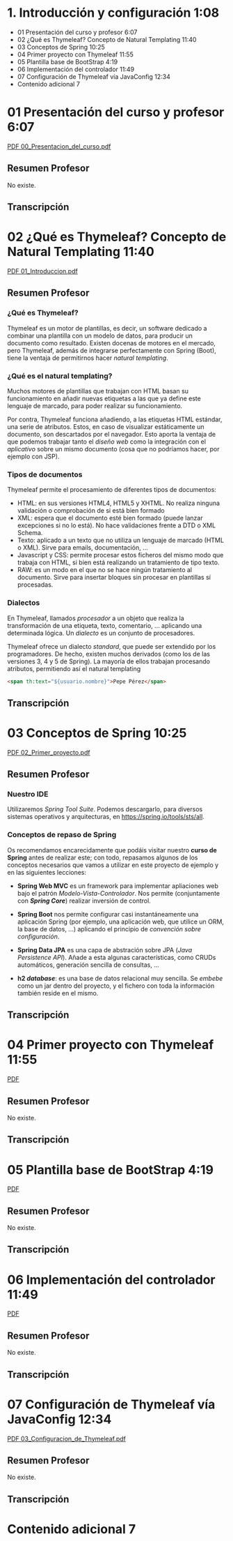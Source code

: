 # 1. Introducción y configuración 1:08
   
   * 01 Presentación del curso y profesor 6:07 
   * 02 ¿Qué es Thymeleaf? Concepto de Natural Templating 11:40 
   * 03 Conceptos de Spring 10:25 
   * 04 Primer proyecto con Thymeleaf 11:55 
   * 05 Plantilla base de BootStrap 4:19 
   * 06 Implementación del controlador 11:49 
   * 07 Configuración de Thymeleaf vía JavaConfig 12:34 
   * Contenido adicional  7
   
# 01 Presentación del curso y profesor 6:07

[PDF 00_Presentacion_del_curso.pdf](pdfs/00_Presentacion_del_curso.pdf)

## Resumen Profesor

No existe.

## Transcripción

# 02 ¿Qué es Thymeleaf? Concepto de Natural Templating 11:40 

[PDF 01_Introduccion.pdf](pdfs/01_Introduccion.pdf)

## Resumen Profesor

### ¿Qué es Thymeleaf?

Thymeleaf es un motor de plantillas, es decir, un software dedicado a combinar una plantilla con un modelo de datos, para producir un documento como resultado. Existen docenas de motores en el mercado, pero Thymeleaf, además de integrarse perfectamente con Spring (Boot), tiene la ventaja de permitirnos hacer *natural templating*.

### ¿Qué es el natural templating?

Muchos motores de plantillas que trabajan con HTML basan su funcionamiento en añadir nuevas etiquetas a las que ya define este lenguaje de marcado, para poder realizar su funcionamiento.

Por contra, Thymeleaf funciona añadiendo, a las etiquetas HTML estándar, una serie de atributos. Estos, en caso de visualizar estáticamente un documento, son descartados por el navegador. Esto aporta la ventaja de que podemos trabajar tanto el *diseño web* como la integración con el *aplicativo* sobre un mismo documento (cosa que no podríamos hacer, por ejemplo con JSP).

### Tipos de documentos

Thymeleaf permite el procesamiento de diferentes tipos de documentos:

* HTML: en sus versiones HTML4, HTML5 y XHTML. No realiza ninguna validación o comprobación de si está bien formado
* XML: espera que el documento esté bien formado (puede lanzar excepciones si no lo está). No hace validaciones frente a DTD o XML Schema.
* Texto: aplicado a un texto que no utiliza un lenguaje de marcado (HTML o XML). Sirve para emails, documentación, …
* Javascript y CSS: permite procesar estos ficheros del mismo modo que trabaja con HTML, si bien está realizando un tratamiento de tipo texto.
* RAW: es un modo en el que no se hace ningún tratamiento al documento. Sirve para insertar bloques sin procesar en plantillas sí procesadas.

### Dialectos

En Thymeleaf, llamados *procesador* a un objeto que realiza la transformación de una etiqueta, texto, comentario, ... aplicando una determinada lógica. Un *dialecto* es un conjunto de procesadores.

Thymeleaf ofrece un dialecto *standard*, que puede ser extendido por los programadores. De hecho, existen muchos derivados (como los de las versiones 3, 4 y 5 de Spring). La mayoría de ellos trabajan procesando atributos, permitiendo así el natural templating

```html
<span th:text="${usuario.nombre}">Pepe Pérez</span>
```

## Transcripción

# 03 Conceptos de Spring 10:25 

[PDF 02_Primer_proyecto.pdf](pdfs/02_Primer_proyecto.pdf)

## Resumen Profesor

### Nuestro IDE

Utilizaremos *Spring Tool Suite*. Podemos descargarlo, para diversos sistemas operativos y arquitecturas, en https://spring.io/tools/sts/all.

### Conceptos de repaso de Spring

Os recomendamos encarecidamente que podáis visitar nuestro **curso de Spring** antes de realizar este; con todo, repasamos algunos de los conceptos necesarios que vamos a utilizar en este proyecto de ejemplo y en las siguientes lecciones:

* **Spring Web MVC** es un framework para implementar apliaciones web bajo el patrón *Modelo-Vista-Controlador*. Nos permite (conjuntamente con ***Spring Core***) realizar inversión de control.

* **Spring Boot** nos permite configurar casi instantáneamente una aplicación Spring (por ejemplo, una aplicación web, que utilice un ORM, la base de datos, ...) aplicando el principio de *convención sobre configuración*.

* **Spring Data JPA** es una capa de abstración sobre JPA (*Java Persistence API*). Añade a esta algunas características, como CRUDs automáticos, generación sencilla de consultas, ...

* **h2 *database***: es una base de datos relacional muy sencilla. Se *embebe* como un jar dentro del proyecto, y el fichero con toda la información también reside en el mismo.

## Transcripción

# 04 Primer proyecto con Thymeleaf 11:55 

[PDF ](pdfs/)

## Resumen Profesor

No existe.

## Transcripción

# 05 Plantilla base de BootStrap 4:19 

[PDF ](pdfs/)

## Resumen Profesor

No existe.

## Transcripción

# 06 Implementación del controlador 11:49 

[PDF ](pdfs/)

## Resumen Profesor

No existe.

## Transcripción

# 07 Configuración de Thymeleaf vía JavaConfig 12:34 

[PDF 03_Configuracion_de_Thymeleaf.pdf](pdfs/03_Configuracion_de_Thymeleaf.pdf)

## Resumen Profesor

No existe.

## Transcripción

# Contenido adicional  7   
